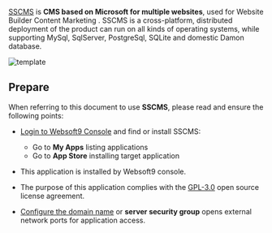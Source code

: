 [SSCMS](https://sscms.com/) is **CMS based on Microsoft for multiple websites**, used for Website Builder Content Marketing . SSCMS is a cross-platform, distributed deployment of the product can run on all kinds of operating systems, while supporting MySql, SqlServer, PostgreSql, SQLite and domestic Damon database.


![template](https://libs.websoft9.com/Websoft9/DocsPicture/zh/sscms/sscms-gui-websoft9.png)


## Prepare

When referring to this document to use **SSCMS**, please read and ensure the following points:

- [Login to Websoft9 Console](./login-console) and find or install SSCMS:
  - Go to **My Apps** listing applications 
  - Go to **App Store** installing target application

- This application is installed by Websoft9 console.


- The purpose of this application complies with the [GPL-3.0](https://opensource.org/licenses/GPL-3.0) open source license agreement.


- [Configure the domain name](./domain-set) or **server security group** opens external network ports for application access.